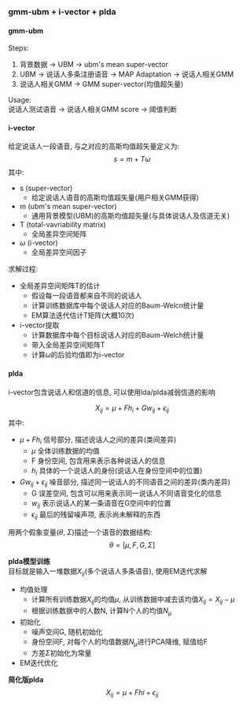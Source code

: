 ### gmm-ubm + i-vector + plda

#### gmm-ubm
Steps:  
1. 背景数据 -> UBM -> ubm's mean super-vector
2. UBM -> 说话人多条注册语音 -> MAP Adaptation -> 说话人相关GMM
3. 说话人相关GMM -> GMM super-vector(均值超矢量)

Usage:  
说话人测试语音 -> 说话人相关GMM score -> 阈值判断

#### i-vector

给定说话人一段语音, 与之对应的高斯均值超矢量定义为: 
$$s = m + T\omega$$
其中:   

- s (super-vector)
    + 给定说话人语音的高斯均值超矢量(用户相关GMM获得)
- m (ubm's mean super-vector)
    + 通用背景模型(UBM)的高斯均值超矢量(与具体说话人及信道无关)
- T (total-vavriability matrix)
    + 全局差异空间矩阵
- $\omega$ (i-vector)
    + 全局差异空间因子

求解过程:  

- 全局差异空间矩阵T的估计
    + 假设每一段语音都来自不同的说话人
    + 计算训练数据库中每个说话人对应的Baum-Welcn统计量
    + EM算法迭代估计T矩阵(大概10次)
- i-vector提取
    + 计算数据库中每个目标说话人对应的Baum-Welch统计量
    + 带入全局差异空间矩阵T
    + 计算$\omega$的后验均值即为i-vector


#### plda
i-vector包含说话人和信道的信息, 可以使用lda/plda减弱信道的影响

$$X_{ij} = \mu + Fh_{i} + Gw_{ij} + \epsilon_{ij}$$
其中:  

- $\mu + Fh_{i}$ 信号部分, 描述说话人之间的差异(类间差异)
    + $\mu$ 全体训练数据的均值
    + F 身份空间, 包含用来表示各种说话人的信息
    + $h_{i}$ 具体的一个说话人的身份(说话人在身份空间中的位置)
- $Gw_{ij} + \epsilon_{ij}$ 噪音部分, 描述同一说话人的不同语音之间的差异(类内差异)
    + G 误差空间, 包含可以用来表示同一说话人不同语音变化的信息
    + $w_{ij}$ 表示说话人的某一条语音在G空间中的位置
    + $\epsilon_{ij}$ 最后的残留噪声项, 表示尚未解释的东西

用两个假象变量($\theta$, $\Sigma$)描述一个语音的数据结构:  
$$\theta = [\mu, F, G, \Sigma]$$

**plda模型训练**  
目标就是输入一堆数据$X_{ij}$(多个说话人多条语音), 使用EM迭代求解  

- 均值处理
    + 计算所有训练数据$X_{ij}$的均值$\mu$, 从训练数据中减去该均值$X_{ij} = X_{ij} - \mu$
    + 根据训练数据中的人数N, 计算N个人的均值$N_{\mu}$
- 初始化
    + 噪声空间G, 随机初始化
    + 身份空间F, 对每个人的均值数据$N_{\mu}$进行PCA降维, 赋值给F
    + 方差$\Sigma$初始化为常量
- EM迭代优化

**简化版plda**
$$X_{ij} = \mu + Fh{i} + \epsilon_{ij}$$
